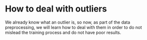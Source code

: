 
# How to deal with outliers

We already know what an outlier is, so now, as part of the data preprocessing, we will learn how to deal with them in order to do not mislead the training process and do not have poor results.
